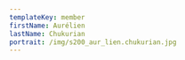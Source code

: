 ```yaml
---
templateKey: member
firstName: Aurélien
lastName: Chukurian
portrait: /img/s200_aur_lien.chukurian.jpg
---
```

